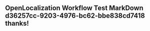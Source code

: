 <properties
ms.topic="hero-topic1"
ms.test1="hero-topic"
ms.test2="test"/>

## OpenLocalization Workflow Test MarkDown d36257cc-9203-4976-bc62-bbe838cd7418 thanks!
